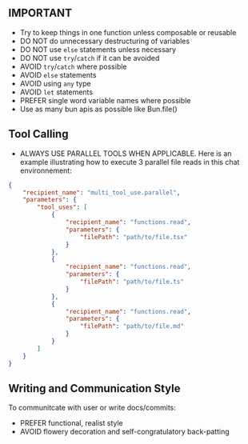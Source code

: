 ## IMPORTANT

- Try to keep things in one function unless composable or reusable
- DO NOT do unnecessary destructuring of variables
- DO NOT use `else` statements unless necessary
- DO NOT use `try`/`catch` if it can be avoided
- AVOID `try`/`catch` where possible
- AVOID `else` statements
- AVOID using `any` type
- AVOID `let` statements
- PREFER single word variable names where possible
- Use as many bun apis as possible like Bun.file()

## Tool Calling

- ALWAYS USE PARALLEL TOOLS WHEN APPLICABLE. Here is an example illustrating how to execute 3 parallel file reads in this chat environnement:

```json
{
    "recipient_name": "multi_tool_use.parallel",
    "parameters": {
        "tool_uses": [
            {
                "recipient_name": "functions.read",
                "parameters": {
                    "filePath": "path/to/file.tsx"
                }
            },
            {
                "recipient_name": "functions.read",
                "parameters": {
                    "filePath": "path/to/file.ts"
                }
            },
            {
                "recipient_name": "functions.read",
                "parameters": {
                    "filePath": "path/to/file.md"
                }
            }
        ]
    }
}
```

## Writing and Communication Style

To communitcate with user or write docs/commits:

- PREFER functional, realist style
- AVOID flowery decoration and self-congratulatory back-patting
